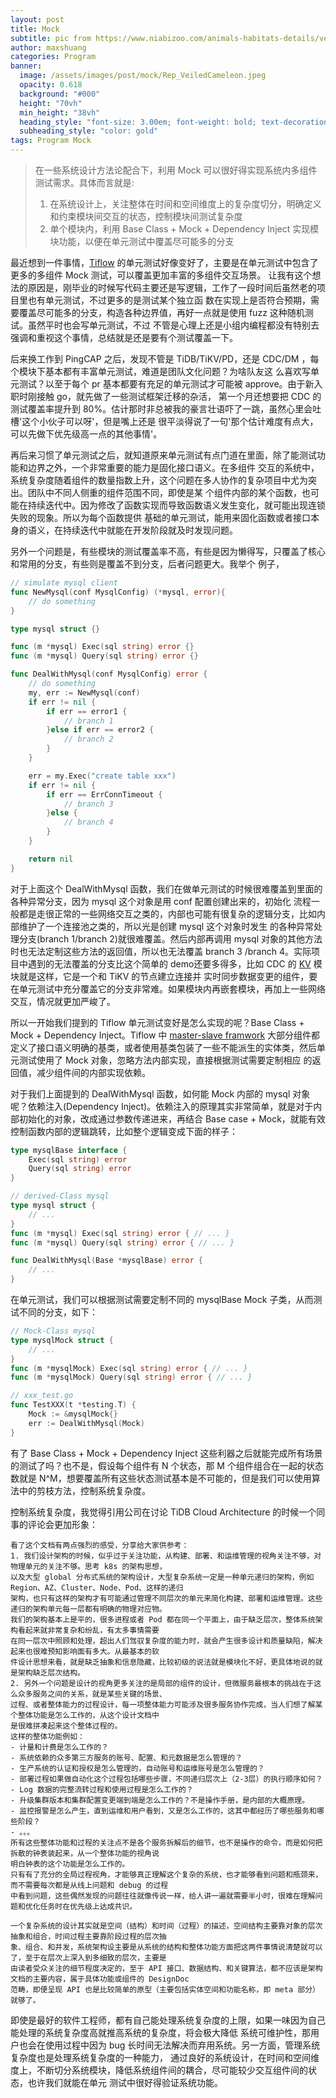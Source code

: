 ```yaml
---
layout: post
title: Mock 
subtitle: pic from https://www.niabizoo.com/animals-habitats-details/veiled-chameleons/ 
author: maxshuang
categories: Program 
banner:
  image: /assets/images/post/mock/Rep_VeiledCameleon.jpeg 
  opacity: 0.618
  background: "#000"
  height: "70vh"
  min_height: "38vh"
  heading_style: "font-size: 3.00em; font-weight: bold; text-decoration: underline"
  subheading_style: "color: gold"
tags: Program Mock 
---
```


> 在一些系统设计方法论配合下，利用 Mock 可以很好得实现系统内多组件测试需求。具体而言就是:
> 1. 在系统设计上，关注整体在时间和空间维度上的复杂度切分，明确定义和约束模块间交互的状态，控制模块间测试复杂度
> 2. 单个模块内，利用 Base Class + Mock + Dependency Inject 实现模块功能，以便在单元测试中覆盖尽可能多的分支
>

最近想到一件事情，[Tiflow](https://github.com/pingcap/tiflow/tree/master/engine) 的单元测试好像变好了，主要是在单元测试中包含了更多的多组件 Mock 测试，可以覆盖更加丰富的多组件交互场景。
让我有这个想法的原因是，刚毕业的时候写代码主要还是写逻辑，工作了一段时间后虽然老的项目里也有单元测试，不过更多的是测试某个独立函
数在实现上是否符合预期，需要覆盖尽可能多的分支，构造各种边界值，再好一点就是使用 fuzz 这种随机测试。虽然平时也会写单元测试，不过
不管是心理上还是小组内编程都没有特别去强调和重视这个事情，总结就是还是要有个测试覆盖一下。

后来换工作到 PingCAP 之后，发现不管是 TiDB/TiKV/PD，还是 CDC/DM ，每个模块下基本都有丰富单元测试，难道是团队文化问题？为啥队友这
么喜欢写单元测试？以至于每个 pr 基本都要有充足的单元测试才可能被 approve。由于新入职时刚接触 go，就先做了一些测试框架迁移的杂活，
第一个月还想要把 CDC 的测试覆盖率提升到 80%。估计那时非总被我的豪言壮语吓了一跳，虽然心里会吐槽'这个小伙子可以呀'，但是嘴上还是
很平淡得说了一句'那个估计难度有点大，可以先做下优先级高一点的其他事情'。

再后来习惯了单元测试之后，就知道原来单元测试有点门道在里面，除了能测试功能和边界之外，一个非常重要的能力是固化接口语义。在多组件
交互的系统中，系统复杂度随着组件的数量指数上升，这个问题在多人协作的复杂项目中尤为突出。团队中不同人侧重的组件范围不同，即使是某
个组件内部的某个函数，也可能在持续迭代中。因为修改了函数实现而导致函数语义发生变化，就可能出现连锁失败的现象。所以为每个函数提供
基础的单元测试，能用来固化函数或者接口本身的语义，在持续迭代中就能在开发阶段就及时发现问题。

另外一个问题是，有些模块的测试覆盖率不高，有些是因为懒得写，只覆盖了核心和常用的分支，有些则是覆盖不到分支，后者问题更大。我举个
例子，
```go
// simulate mysql client
func NewMysql(conf MysqlConfig) (*mysql, error){
    // do something
}

type mysql struct {}

func (m *mysql) Exec(sql string) error {}
func (m *mysql) Query(sql string) error {}

func DealWithMysql(conf MysqlConfig) error {
    // do something
    my, err := NewMysql(conf)
    if err != nil {
        if err == error1 {
            // branch 1
        }else if err == error2 {
            // branch 2
        }
    }

    err = my.Exec("create table xxx")
    if err != nil {
        if err == ErrConnTimeout {
            // branch 3
        }else {
            // branch 4
        }
    }

    return nil
}
```
对于上面这个 DealWithMysql 函数，我们在做单元测试的时候很难覆盖到里面的各种异常分支，因为 mysql 这个对象是用 conf 配置创建出来的，初始化
流程一般都是走很正常的一些网络交互之类的，内部也可能有很复杂的逻辑分支，比如内部维护了一个连接池之类的，所以光是创建 mysql 这个对象时发生
的各种异常处理分支(branch 1/branch 2)就很难覆盖。然后内部再调用 mysql 对象的其他方法时也无法定制这些方法的返回值，所以也无法覆盖 branch 3
/branch 4。实际项目中遇到的无法覆盖的分支比这个简单的 demo还要多得多，比如 CDC 的 [KV](https://github.com/pingcap/tiflow/tree/master/cdc/kv) 模块就是这样，它是一个和 TiKV 的节点建立连接并
实时同步数据变更的组件，要在单元测试中充分覆盖它的分支非常难。如果模块内再嵌套模块，再加上一些网络交互，情况就更加严峻了。

所以一开始我们提到的 Tiflow 单元测试变好是怎么实现的呢？Base Class + Mock + Dependency Inject。Tiflow 中 [master-slave framwork](https://github.com/pingcap/tiflow/blob/master/engine/framework/master_test.go) 大部分组件都
定义了接口语义明确的基类，或者使用基类包装了一些不能派生的实体类，然后单元测试使用了 Mock 对象，忽略方法内部实现，直接根据测试需要定制相应
的返回值，减少组件间的内部实现依赖。

对于我们上面提到的 DealWithMysql 函数，如何能 Mock 内部的 mysql 对象呢？依赖注入(Dependency Inject)。依赖注入的原理其实非常简单，就是对于内
部初始化的对象，改成通过参数传递进来，再结合 Base case + Mock，就能有效控制函数内部的逻辑跳转，比如整个逻辑变成下面的样子：
```go
type mysqlBase interface {
    Exec(sql string) error
    Query(sql string) error
}

// derived-Class mysql
type mysql struct {
    // ...
}
func (m *mysql) Exec(sql string) error { // ... }
func (m *mysql) Query(sql string) error { // ... }

func DealWithMysql(Base *mysqlBase) error {
    // ...
}
```
在单元测试，我们可以根据测试需要定制不同的 mysqlBase Mock 子类，从而测试不同的分支，如下：
```go
// Mock-Class mysql
type mysqlMock struct {
    // ...
}
func (m *mysqlMock) Exec(sql string) error { // ... }
func (m *mysqlMock) Query(sql string) error { // ... }

// xxx_test.go
func TestXXX(t *testing.T) {
    Mock := &mysqlMock{}
    err := DealWithMysql(Mock)
}
```

有了 Base Class + Mock + Dependency Inject 这些利器之后就能完成所有场景的测试了吗？也不是，假设每个组件有 N 个状态，那 M
个组件组合在一起的状态数就是 N^M，想要覆盖所有这些状态测试基本是不可能的，但是我们可以使用算法中的剪枝方法，控制系统复杂度。

控制系统复杂度，我觉得引用公司在讨论 TiDB Cloud Architecture 的时候一个同事的评论会更加形象：
```
看了这个文档有两点强烈的感受，分享给大家供参考：
1. 我们设计架构的时候，似乎过于关注功能，从构建、部署、和运维管理的视角关注不够，对物理单元的关注不够。思考 k8s 的架构思想，
以及大型 global 分布式系统的架构设计，大型复杂系统一定是一种单元递归的架构，例如 Region、AZ、Cluster、Node、Pod、这样的递归
架构，也只有这样的架构才有可能通过管理不同层次的单元来简化构建、部署和运维管理。这些递归的架构单元每一层都有明确的物理对应物。
我们的架构基本上是平的，很多进程或者 Pod 都在同一个平面上，由于缺乏层次，整体系统架构看起来就非常复杂和纷乱，有太多事情需要
在同一层次中照顾和处理，超出人们驾驭复杂度的能力时，就会产生很多设计和质量缺陷，解决起来也很难预知影响面有多大。从最基本的软
件设计思想来看，就是缺乏抽象和信息隐藏，比较初级的说法就是模块化不好，更具体地说的就是架构缺乏层次结构。
2. 另外一个问题是设计的视角更多关注的是局部的组件的设计，但微服务最根本的挑战在于这么众多服务之间的关系，就是某些关键的场景、
过程、或者整体能力的过程设计，每一项整体能力可能涉及很多服务协作完成，当人们想了解某个整体功能是怎么工作的，从这个设计文档中
是很难拼凑起来这个整体过程的。
这样的整体功能例如：
- 计量和计费是怎么工作的？
- 系统依赖的众多第三方服务的账号、配置、和元数据是怎么管理的？
- 生产系统的认证和授权是怎么管理的，自动账号和运维账号是怎么管理的？
- 部署过程如果做自动化这个过程包括哪些步骤，不同递归层次上（2-3层）的执行顺序如何？
- Log 数据的完整流转过程和使用过程是怎么工作的？
- 升级集群版本和集群配置变更端到端是怎么工作的？不是操作手册，是内部的大概原理。
- 监控报警是怎么产生，直到运维和用户看到，又是怎么工作的，这其中都经历了哪些服务和哪些阶段？
- 。。。
所有这些整体功能和过程的关注点不是各个服务拆解后的细节，也不是操作的命令，而是如何把拆散的钟表装起来，从一个整体功能的视角说
明白钟表的这个功能是怎么工作的。
只有有了充分的全局过程视角，才能够真正理解这个复杂的系统，也才能够看到问题和瓶颈来，而不需要每次都是从线上问题和 debug 的过程
中看到问题，这些偶然发现的问题往往就像传说一样，给人讲一遍就需要半小时，很难在理解问题和优化任务时在优先级上达成共识。
```

```
一个复杂系统的设计其实就是空间（结构）和时间（过程）的描述，空间结构主要靠对象的层次抽象和组合，时间过程主要靠阶段过程的层次抽
象、组合、和并发，系统架构设主要是从系统的结构和整体功能方面把这两件事情说清楚就可以了，至于在层次上深入到多细致的层次，主要是
由读者受众关注的细节程度决定的，至于 API 接口、数据结构、和关键算法，都不应该是架构文档的主要内容，属于具体功能或组件的 DesignDoc 
范畴，即便呈现 API 也是比较简单的原型（主要包括实体空间和功能名称，即 meta 部分）就够了。
```

即使是最好的软件工程师，都有自己能处理系统复杂度的上限，如果一味因为自己能处理的系统复杂度高就推高系统的复杂度，将会极大降低
系统可维护性，那用户也会在使用过程中因为 bug 长时间无法解决而弃用系统。另一方面，管理系统复杂度也是处理系统复杂度的一种能力，
通过良好的系统设计，在时间和空间维度上，不断切分系统模块，降低系统组件间的耦合，尽可能较少交互组件间的状态，也许我们就能在单元
测试中很好得验证系统功能。
